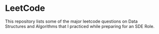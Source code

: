 # LeetCode

This repository lists some of the major leetcode questions on Data Structures and Algorithms that I practiced while preparing for an SDE Role.
